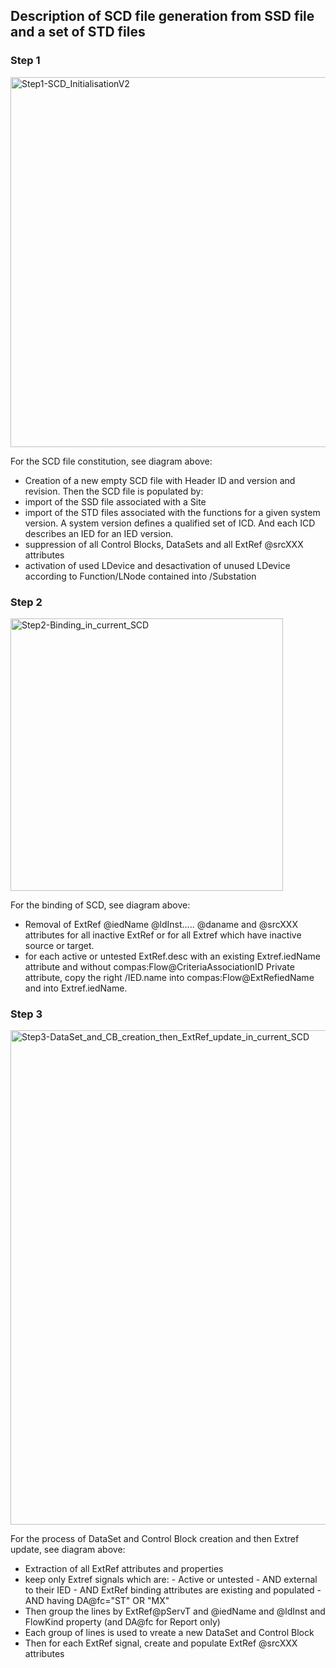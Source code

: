 ## Description of SCD file generation from SSD file and a set of STD files

### Step 1

<img width="592" alt="Step1-SCD_InitialisationV2" src="https://user-images.githubusercontent.com/76168202/188947398-8bc282a2-960d-49ad-8cd3-29d32b4031d7.PNG">

For the SCD file constitution, see diagram above:

- Creation of a new empty SCD file with Header ID and version and revision. Then the SCD file is populated by:
- import of the SSD file associated with a Site
- import of the STD files associated with the functions for a given system version. A system version defines a qualified set of ICD. And each ICD describes an IED for an IED version.
- suppression of all Control Blocks, DataSets and all ExtRef @srcXXX attributes
- activation of used LDevice and desactivation of unused LDevice according to Function/LNode contained into /Substation


### Step 2

<img width="436" alt="Step2-Binding_in_current_SCD" src="https://user-images.githubusercontent.com/76168202/164479312-45065d53-7d69-45ec-8c0e-ff97945952dd.PNG">

For the binding of SCD, see diagram above:

- Removal of ExtRef @iedName @ldInst..... @daname and @srcXXX attributes for all inactive ExtRef or for all Extref which have inactive source or target.
- for each active or untested ExtRef.desc with an existing Extref.iedName attribute and without compas:Flow@CriteriaAssociationID Private attribute, copy the right /IED.name into compas:Flow@ExtRefiedName and into Extref.iedName.


### Step 3

<img width="791" alt="Step3-DataSet_and_CB_creation_then_ExtRef_update_in_current_SCD" src="https://user-images.githubusercontent.com/76168202/164479442-4245a86a-71b3-4b39-a253-f2e0ae75522e.PNG">

For the process of DataSet and Control Block creation and then Extref update, see diagram above:

- Extraction of all ExtRef attributes and properties
- keep only Extref signals which are:
      - Active or untested
      - AND external to their IED
      - AND ExtRef binding attributes are existing and populated
      - AND having DA@fc="ST" OR "MX"
- Then group the lines by ExtRef@pServT and @iedName and @ldInst and FlowKind property (and DA@fc for Report only)
- Each group of lines is used to vreate a new DataSet and Control Block
- Then for each ExtRef signal, create and populate ExtRef @srcXXX attributes
